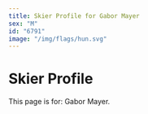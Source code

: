 ```yaml
---
title: Skier Profile for Gabor Mayer
sex: "M"
id: "6791"
image: "/img/flags/hun.svg" 
---
```


# Skier Profile

This page is for: Gabor Mayer.
    